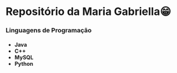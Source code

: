 <h1>Repositório da Maria Gabriella😁</h1>

<h3>Linguagens de Programação</h3>
<h4>
  <ul>
  <li>Java</li>
  <li>C++</li>
  <li>MySQL</li>
  <li>Python</li>
  </ul>
</h4>
